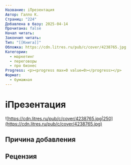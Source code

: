 ```yaml
---
Название: iПрезентация
Автор: Галло К.
Страниц: "224"
Добавлена в базу: 2025-04-14
Прочитана: false
Начал читать: 
Закончил читать: 
Тип: "[[Книга]]"
Обложка: https://cdn.litres.ru/pub/c/cover/4238765.jpg
Категории:
  - маркетинг
  - переговоры
  - про бизнес
Progress: <p><progress max=0 value=0></progress></p>
Формат:
  - бумажная
---
```

# iПрезентация

![https://cdn.litres.ru/pub/c/cover/4238765.jpg|250](https://cdn.litres.ru/pub/c/cover/4238765.jpg)

## Причина добавления


## Рецензия